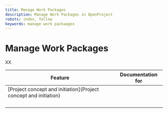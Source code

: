 ```yaml
---
title: Manage Work Packages
description: Manage Work Packages in OpenProject
robots: index, follow
keywords: manage work packaages
---
```


# Manage Work Packages

XX

| Feature                                                      | Documentation for |
| ------------------------------------------------------------ | ----------------- |
| [Project concept and initiation](Project concept and initiation) |                   |
|                                                              |                   |
|                                                              |                   |
|                                                              |                   |
|                                                              |                   |

